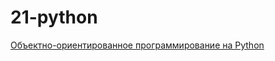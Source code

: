 # 21-python

[Объектно-ориентированное программирование на Python](https://www.github.com/janusnic/21-python/unit_07)